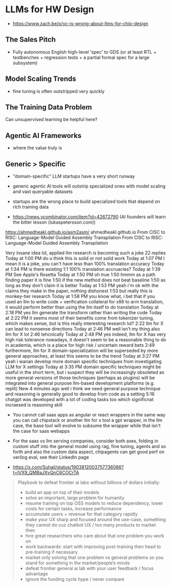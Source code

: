 # LLMs for HW Design

- https://www.zach.be/p/yc-is-wrong-about-llms-for-chip-design

## The Sales Pitch

- Fully autonomous English high-level 'spec' to GDS (or at least RTL + testbenches + regression tests + a partial formal spec for a large subsystem)

## Model Scaling Trends

- fine tuning is often outstripped very quickly

## The Training Data Problem

Can unsupervised learning be helpful here?

## Agentic AI Frameworks

- where the value truly is

## Generic > Specific

- "domain-specific" LLM startups have a very short runway
- generic agentic AI tools will outstrip specialized ones with model scaling and vast queryable datasets
- startups are the wrong place to build specialized tools that depend on rich training data

- https://news.ycombinator.com/item?id=42672790 (AI founders will learn the bitter lesson (lukaspetersson.com))

https://ahmedheakl.github.io/asm2asm/
ahmedheakl.github.io
From CISC to RISC: Language-Model Guided Assembly Transpilation
From CISC to RISC: Language-Model Guided Assembly Transpilation

Very insane idea lol, applied llm research is becoming such a joke
22 replies
  Today at 1:00 PM
do u think this is solid or not solid work
  Today at 1:07 PM
I mean it is a joke, you can't have less than 100% translation accuracy
  Today at 1:34 PM
is there existing 1:1 100% translation accruacies?
  Today at 1:39 PM
See Apple's Rosetta
  Today at 1:50 PM
oh true
1:50
hmmm as a path finding paper it is fine
1:50
if the new method does not beat baseline
1:50
as long as they don’t claim it is better
  Today at 1:53 PM
yeah i'm ok with the claims they make in the paper, nothing dishonest
1:53
but really this is monkey-tier research
  Today at 1:58 PM
you know what, i bet that if you used an llm to write code + verification collateral for x86 to arm translation, it would perform better than using the llm itself to do translation
  Today at 2:18 PM
yes llm generate the transform rather than writing the code
  Today at 2:22 PM
it seems most of their benefits come from tokenizer tuning, which makes sense, but is this really interesting research lol?
2:22
llm for X can lead to nonsense directions
  Today at 2:46 PM
well isn’t my thing also llm for X lol
2:46
tehcnically
  Today at 2:48 PM
yes indeed, llm for X has very high risk tolerance nowadays, it doesn't seem to be a reasonable thing to do in academia, which is a place for high risk / uncertain reward bets
2:49
furthermore, llm for X domain-specialization will be superseded by more general approaches, at least this seems to be the trend
  Today at 3:27 PM
yeah i wanan develop more domain specific techniques from investigating LLM for X settings
  Today at 3:35 PM
domain specific techniques might be useful in the short term, but i suspect they will be increasingly obsoleted as more general versions of those techniques (perhaps as plugins) will be integrated into general purpose llm-based development platforms (e.g. replit)
New
  4 minutes ago
well i think we need general purpose technique and reasoning is generally good to develop from code as a setting
5:16
chatgpt was developed with a lot of coding tasks too which significnat incraesed is reasoning skill

- You cannot call saas apps as angular or react wrappers in the same way you can call chipstack or another llm for x tool a gpt wrapper, in the llm case, the base tool will evolve to subsume the wrapper while that isn't the case for saas webapps

- For the saas vs llm serving companies, consider both axes, folding in custom stuff into the general model using rag, fine tuning, agents and so forth and also the custom data aspect, chipagents can get good perf on verilog eval, see their LinkedIn page

- https://x.com/Suhail/status/1903812003757736086?t=lVX9_QMBaJXvQnC6COCrTA

> Playbook to defeat frontier ai labs without billions of dollars initially:
> - build an app on top of their models
> - solve an important, large problem for humanity
> - resume training on top OSS models to reduce dependency, lower costs for certain tasks, increase performance
> - accumulate users + revenue for that category rapidly
> - make your UX sharp and focused around the use-case, something they cannot do cuz chatbot UX / too many products to market then
> - hire great researchers who care about that one problem you work on
> - work backwards: start with improving post-training then head to pre-training if necessary
> - market only solving that one problem vs general problems so you stand for something in the market/people’s minds
> - defeat frontier general ai lab  with your user feedback / focus advantage
> - ignore the funding cycle hype / never compare

